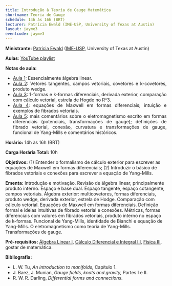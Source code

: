 ```yaml
---
title: Introdução à Teoria de Gauge Matemática
shortname: Teoria de Gauge
schedule: 14h às 16h (BRT)
lecturer: Patrícia Ewald (IME-USP, University of Texas at Austin)
layout: jayme3
eventcode: jayme3
---
```


**Ministrante:** [Patrícia Ewald](https://www.ime.usp.br/~ewald/#) ([IME-USP](https://www.ime.usp.br/), University of Texas at Austin)

**Aulas**: <a href="https://www.youtube.com/playlist?list=PLUtepDnpw2tPK8nZBN4Rj7jycynZSoSTw">YouTube playlist</a>

**Notas de aula:**
<div style="text-align: justify">
 <ul>
  <li><a href="https://www.ime.usp.br/~ewald/minicurso/aula1.pdf">Aula 1</a>: Essencialmente álgebra linear.</li>
  <li><a href="https://www.ime.usp.br/~ewald/minicurso/aula2.pdf">Aula 2</a>: Vetores tangentes, campos vetoriais, covetores e k-covetores, produto wedge.</li>
  <li><a href="https://www.ime.usp.br/~ewald/minicurso/aula3.pdf">Aula 3</a>: 1-formas e k-formas diferenciais, derivada exterior, comparação com cálculo vetorial, estrela de Hogde no R^3.</li>
  <li><a href="https://www.ime.usp.br/~ewald/minicurso/aula4.pdf">Aula 4</a>: equações de Maxwell em formas diferenciais; intuição e exemplos de fibrados vetoriais.</li>
  <li><a href="https://www.ime.usp.br/~ewald/minicurso/aula5.pdf">Aula 5</a>: mais comentários sobre o eletromagnetismo escrito em formas diferenciais (potenciais, transformações de gauge); definições de fibrado vetorial, conexão, curvatura e transformações de gauge, funcional de Yang-Mills e comentários históricos.</li>
 </ul>
</div>

**Horário:** 14h às 16h (BRT)

**Carga Horária Total:** 10h

**Objetivos:** (1) Entender o formalismo de cálculo exterior para escrever as equações de Maxwell em formas diferenciais; 
(2) Introduzir o básico de fibrados vetoriais e conexões para escrever a equação de Yang-Mills.

**Ementa:** Introdução e motivação. Revisão de álgebra linear, principalmente produto interno. Espaço e base dual. Espaço tangente, espaço cotangente, campos vetoriais.
Álgebra exterior: multicovetores, formas diferenciais, produto wedge, derivada exterior, estrela de Hodge. Comparação com cálculo vetorial. Equações de Maxwell em formas diferenciais.
Definição formal e ideias intuitivas de fibrado vetorial e conexões. Métricas, formas diferenciais com valores em fibrados vetoriais, produto interno no espaço de k-formas. 
Funcional de Yang-Mills, identidade de Bianchi e equação de Yang-Mills. O eletromagnetismo como teoria de Yang-Mills. Transformações de gauge.

**Pré-requisitos:** [Álgebra Linear I](https://uspdigital.usp.br/jupiterweb/obterDisciplina?nomdis=&sgldis=MAT0122), [Cálculo Diferencial e Integral III](https://uspdigital.usp.br/jupiterweb/obterDisciplina?nomdis=&sgldis=MAT0216), 
[Física III](https://uspdigital.usp.br/jupiterweb/obterDisciplina?nomdis=&sgldis=4302211), gostar de matemática.

**Bibliografia:**

<div style="text-align: justify">
 <ul>
   <li> L. W. Tu,<i> An introduction to manifolds,</i> Capítulo 1.</li>
   <li> J. Baez, J. Munian, <i>Gauge fields, knots and gravity,</i> Partes I e II.</li>
   <li> R. W. R. Darling, <i>Differential forms and connections</i>.</li>
 </ul>
</div>


